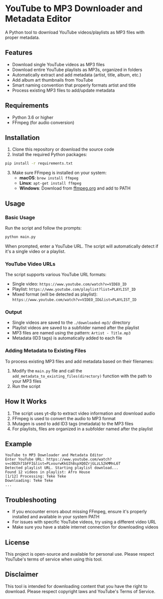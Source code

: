 # YouTube to MP3 Downloader and Metadata Editor

A Python tool to download YouTube videos/playlists as MP3 files with proper metadata.

## Features

- Download single YouTube videos as MP3 files
- Download entire YouTube playlists as MP3s, organized in folders
- Automatically extract and add metadata (artist, title, album, etc.)
- Add album art thumbnails from YouTube
- Smart naming convention that properly formats artist and title
- Process existing MP3 files to add/update metadata

## Requirements

- Python 3.6 or higher
- FFmpeg (for audio conversion)

## Installation

1. Clone this repository or download the source code
2. Install the required Python packages:

```bash
pip install -r requirements.txt
```

3. Make sure FFmpeg is installed on your system:
   - **macOS**: `brew install ffmpeg`
   - **Linux**: `apt-get install ffmpeg`
   - **Windows**: Download from [ffmpeg.org](https://ffmpeg.org/download.html) and add to PATH

## Usage

### Basic Usage

Run the script and follow the prompts:

```bash
python main.py
```

When prompted, enter a YouTube URL. The script will automatically detect if it's a single video or a playlist.

### YouTube Video URLs

The script supports various YouTube URL formats:

- Single video: `https://www.youtube.com/watch?v=VIDEO_ID`
- Playlist: `https://www.youtube.com/playlist?list=PLAYLIST_ID` 
- Mixed format (will be detected as playlist): `https://www.youtube.com/watch?v=VIDEO_ID&list=PLAYLIST_ID`

### Output

- Single videos are saved to the `./downloaded-mp3/` directory
- Playlist videos are saved to a subfolder named after the playlist
- MP3 files are named using the pattern: `Artist - Title.mp3`
- Metadata (ID3 tags) is automatically added to each file

### Adding Metadata to Existing Files

To process existing MP3 files and add metadata based on their filenames:

1. Modify the `main.py` file and call the `add_metadata_to_existing_files(directory)` function with the path to your MP3 files
2. Run the script

## How It Works

1. The script uses yt-dlp to extract video information and download audio
2. FFmpeg is used to convert the audio to MP3 format
3. Mutagen is used to add ID3 tags (metadata) to the MP3 files
4. For playlists, files are organized in a subfolder named after the playlist

## Example

```
YouTube to MP3 Downloader and Metadata Editor
Enter YouTube URL: https://www.youtube.com/watch?v=c0D2h71bFFI&list=PLvourwKkGIh8spXQ0ZrjGLzLS2kMMnL6T
Detected playlist URL. Starting playlist download...
Found 12 videos in playlist: Afro House
[1/12] Processing: Teke Teke
Downloading: Teke Teke
...
```

## Troubleshooting

- If you encounter errors about missing FFmpeg, ensure it's properly installed and available in your system PATH
- For issues with specific YouTube videos, try using a different video URL
- Make sure you have a stable internet connection for downloading videos

## License

This project is open-source and available for personal use. Please respect YouTube's terms of service when using this tool.

## Disclaimer

This tool is intended for downloading content that you have the right to download. Please respect copyright laws and YouTube's Terms of Service.